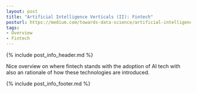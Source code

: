 ```yaml
---
layout: post
title: "Artificial Intelligence Verticals (II): Fintech"
posturl: https://medium.com/towards-data-science/artificial-intelligence-verticals-ii-fintech-5dcffae10b1
tags:
- Overview
- Fintech
---
```


{% include post_info_header.md %}

Nice overview on where fintech stands with the adoption of AI tech with also an rationale of how these technologies are introduced.

<!--more-->
{% include post_info_footer.md %}
